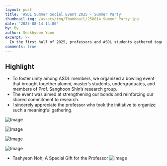 ```yaml
---
layout: post
title: 'ASDL Summer Social Event 2025 - Summer Party'
thumbnail-img: /assets/img/Thumbnail/250814_Summer Party.jpg
date: '2025-08-14 14:00'
by: By
author: Seokhyeon Yoon
excerpt: >-
  In the first half of 2025, professors and ASDL students gathered together to wrap up the semester.
comments: true
---
```


## Highlight
- To foster unity among ASDL members, we organized a bowling event that brought together alumni, master’s students, undergraduates, and members of Prof. Sanghoon Shin’s research group.
- The event was aimed at strengthening our bonds and reinforcing our shared commitment to research.
- I sincerely appreciate the professor who took the initiative to organize such a meaningful gathering.


![Image](https://github.com/user-attachments/assets/99350862-19b8-4dc4-b081-8c4f36a9c014)

![Image](https://github.com/user-attachments/assets/e2a003b4-c7c7-4341-a3d8-eb0ebd4e36f5)

![Image](https://github.com/user-attachments/assets/5d30dd12-5967-4bcf-a1c7-acc41d9ea3e0)

![Image](https://github.com/user-attachments/assets/5ee61e18-d5c5-4936-91c4-643be4455af5)

- Taehyeon Noh, A Special Gift for the Professor
![Image](https://github.com/user-attachments/assets/3dca9561-6377-444b-816e-72b30fce15b6)
